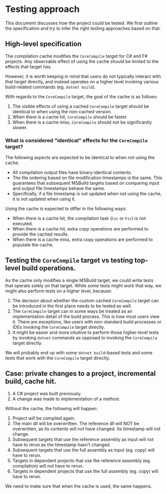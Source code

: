 # Testing approach
This document discusses how the project could be tested.
We first outline the specification and try to infer the right testing approaches based on that.

## High-level specification
The compilation cache modifies the `CoreCompile` target for C# and F# projects.
Any observable effect of using the cache should be limited to the effects that target has.

However, it is worth keeping in mind that users do not typically interact with that target directly, and instead operates on a higher level invoking various build-related commands (eg. `dotnet build`).

With regards to the `CoreCompile` target, the goal of the cache is as follows:
1. The visible effects of using a cached `CoreCompile` target should be identical to when using the non-cached version.
2. When there is a cache hit, `CoreCompile` should be faster.
3. When there is a cache miss, `CoreCompile` should not be significantly slower.

### What is considered "identical" effects for the `CoreCompile` target?
The following aspects are expected to be identical to when not using the cache:
- All compilation output files have binary-identical contents.
- The file ordering based on file modification timestamps is the same. This guarantees that subsequent MSBuild targets based on comparing input and output file timestamps behave the same.
- Specifically, if a file timestamp is not updated when not using the cache, it is not updated when using it.

Using the cache is expected to differ in the following ways:
- When there is a cache hit, the compilation task (`Csc` or `Fsc`) is not executed.
- When there is a cache hit, extra copy operations are performed to provide the cached results.
- When there is a cache miss, extra copy operations are performed to populate the cache.

## Testing the `CoreCompile` target vs testing top-level build operations.
As the cache only modifies a single MSBuild target, we could write tests that operate solely on that target.
While some tests might work that way, we might also perform tests on a higher level, because:
1. The decision about whether the custom cached `CoreCompile` target can be introduced in the first place needs to be tested as well.
2. The `CoreCompile` target can in some ways be treated as an implementation detail of the build process. This is how most users view it. There are exceptions, like users with non-standard build processes or IDEs invoking the `CoreCompile` target directly.
3. It might be easier and more intuitive to perform those higher-level tests by invoking `dotnet` commands as opposed to invoking the `CoreCompile` target directly.

We will probably end up with some `dotnet build`-based tests and some tests that work with the `CoreCompile` target directly.

## Case: private changes to a project, incremental build, cache hit.
1. A C# project was built previously.
2. A change was made to implementation of a method.

Without the cache, the following will happen:
1. Project will be compiled again.
2. The main dll will be overwritten. The reference dll will NOT be overwritten, as its contents will not have changed. Its timestamp will not change.
3. Subsequent targets that use the reference assembly as input will not have to rerun as the timestamp hasn't changed.
4. Subsequent targets that use the full assembly as input (eg. copy) will have to rerun.
5. Targets in dependent projects that use the reference assembly (eg. compilation) will not have to rerun.
6. Targets in dependent projects that use the full assembly (eg. copy) will have to rerun.

We need to make sure that when the cache is used, the same happens. 